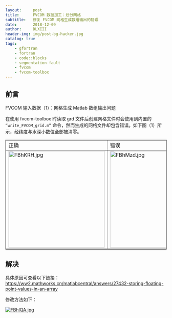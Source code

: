 ```yaml
---
layout:     post
title:      FVCOM 数据加工：划分网格
subtitle:   修复 FVCOM 网格生成数组输出的错误
date:       2018-12-09
author:     DLXIII
header-img: img/post-bg-hacker.jpg
catalog: true
tags:
    - gfortran
    - fortran
    - code::blocks
    - segmentation fault
    - fvcom
    - fvcom-toolbox
---
```



## 前言

FVCOM 输入数据（1）：网格生成 Matlab 数组输出问题

在使用 fvcom-toolbox 时读取 grd 文件后创建网格文件时会使用到内置的 `“write_FVCOM_grid.m”` 命令，然而生成的网格文件却包含错误。如下图（1）所示，经纬度与水深小数位全部被清零。


<!--more-->

<table border="1">
    <tr>
        <td>正确</td>
        <td>错误</td>
    </tr>
    <tr>
        <td><a href="https://imgchr.com/i/FBhKRH"><img src="https://s1.ax1x.com/2018/12/19/FBhKRH.md.jpg" alt="FBhKRH.jpg" border="0" width="300x"/></a></td>
        <td><a href="https://imgchr.com/i/FBhMzd"><img src="https://s1.ax1x.com/2018/12/19/FBhMzd.md.jpg" alt="FBhMzd.jpg" border="0" width="300px"/></a></td>
    </tr>
</table>

## 解决

具体原因可查看以下链接：
https://ww2.mathworks.cn/matlabcentral/answers/27432-storing-floating-point-values-in-an-array

修改方法如下：

<a href="https://imgchr.com/i/FBhlQA"><img src="https://s1.ax1x.com/2018/12/19/FBhlQA.md.jpg" alt="FBhlQA.jpg" border="0" /></a>
